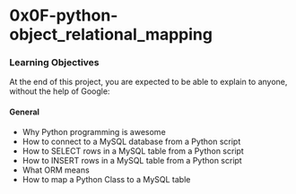 # 0x0F-python-object_relational_mapping
### Learning Objectives
At the end of this project, you are expected to be able to explain to anyone, without the help of Google:

#### General
* Why Python programming is awesome
* How to connect to a MySQL database from a Python script
* How to SELECT rows in a MySQL table from a Python script
* How to INSERT rows in a MySQL table from a Python script
* What ORM means
* How to map a Python Class to a MySQL table
